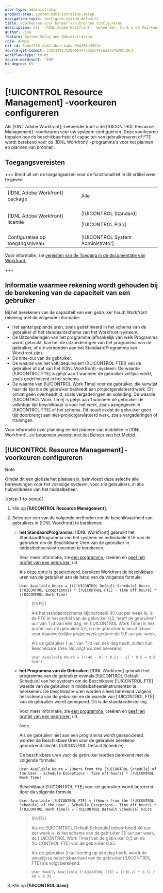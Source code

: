```yaml
---
user-type: administrator
product-area: system-administration;setup
navigation-topic: configure-system-defaults
title: Voorkeuren voor beheer van bronnen configureren
description: Als  [!DNL Adobe Workfront]  beheerder, kunt u de Voorkeur van het Beheer van het Middel voor uw systeem vormen. Deze voorkeur van het Beheer van het Middel bepaalt hoe de gebruikersbeschikbaarheid of de capaciteit en FTE voor het  [!DNL Workfront]  middel die en planningshulpmiddelen plannen worden berekend.
author: Lisa
feature: System Setup and Administration
role: Admin
exl-id: 7cde2238-cb34-4bee-baba-69d256a3912d
source-git-commit: cd0214917620e0b147d0da3402ea2d34e28bc9c3
workflow-type: tm+mt
source-wordcount: '590'
ht-degree: 0%

---
```


# [!UICONTROL Resource Management] -voorkeuren configureren

<!-- Audited: 5/2025 -->

<!--Linked to lots of articles for resource planning and LINKED TO CONTEXT SENSITIVE HELP - DO NOT CHANGE OR REMOVE!</p>
Edit the first part, once they add more settings in the Res Management Preferences - right now, only the FTE calculation is the
-->

Als [!DNL Adobe Workfront] -beheerder kunt u de [!UICONTROL Resource Management] -voorkeuren voor uw systeem configureren. Deze voorkeuren bepalen hoe de beschikbaarheid of capaciteit van gebruikersuren of FTE wordt berekend voor de [!DNL Workfront] -programma&#39;s voor het plannen en plannen van bronnen.

## Toegangsvereisten

+++ Breid uit om de toegangseisen voor de functionaliteit in dit artikel weer te geven.

<table style="table-layout:auto"> 
 <col> 
 <col> 
 <tbody> 
  <tr> 
   <td>[!DNL Adobe Workfront] package</td> 
   <td><p>Alle</p></td> 
  </tr> 
  <tr> 
   <td>[!DNL Adobe Workfront] licentie</td> 
   <td><p>[!UICONTROL Standard]</p>
       <p>[!UICONTROL Plan]</p></td>
  </tr> 
  <tr> 
   <td>Configuraties op toegangsniveau</td> 
   <td>[!UICONTROL System Administrator]</td> 
  </tr> 
 </tbody> 
</table>

Voor informatie, zie [&#x200B; vereisten van de Toegang in de documentatie van Workfront &#x200B;](/help/quicksilver/administration-and-setup/add-users/access-levels-and-object-permissions/access-level-requirements-in-documentation.md).

+++

## Informatie waarmee rekening wordt gehouden bij de berekening van de capaciteit van een gebruiker

Bij het berekenen van de capaciteit van een gebruiker houdt Workfront rekening met de volgende informatie:

* Het aantal geplande uren, zoals gedefinieerd in het schema van de gebruiker of het standaardschema van het Workfront-systeem.
* De Uitzonderingen van het programma (afhankelijk van welk Programma wordt gebruikt, kan het de uitzonderingen van het programma van de gebruiker, of die verbonden aan het StandaardProgramma van Workfront zijn).
* De time-out van de gebruiker.
* De waarde van het voltijdequivalent ([!UICONTROL FTE]) van de gebruiker of dat van het [!DNL Workfront] -systeem. De waarde [!UICONTROL FTE] is gelijk aan 1 wanneer de gebruiker voltijds werkt, zoals gedefinieerd in het schema.
* De waarde van [!UICONTROL Work Time] voor de gebruiker, die verwijst naar de tijd die de gebruiker besteedt aan projectgerelateerd werk. Dit omvat geen overheadtijd, zoals vergaderingen en opleiding. De waarde [!UICONTROL Work Time] is gelijk aan 1 wanneer de gebruiker de volledige tijd beschikbaar is voor het werk, zoals aangegeven in [!UICONTROL FTE] of het schema. Dit houdt in dat de gebruiker geen tijd doorbrengt aan niet-projectgerelateerd werk, zoals vergaderingen of trainingen.


Voor informatie over planning en het plannen van middelen in [!DNL Workfront], zie [&#x200B; begonnen worden met het Beheer van het Middel &#x200B;](../../../resource-mgmt/resource-mgmt-overview/get-started-resource-management.md).


## [!UICONTROL Resource Management] -voorkeuren configureren

>[!NOTE]
>
>Omdat dit een globale het plaatsen is, beïnvloedt deze selectie alle berekeningen voor het volledige systeem, voor alle gebruikers, in alle hulpmiddelen van het middelbeheer.

{{step-1-to-setup}}

1. Klik op **[!UICONTROL Resource Management]**.
1. Selecteer een van de volgende methoden om de beschikbaarheid van gebruikers in [!DNL Workfront] te berekenen:

   * **het StandaardProgramma**: [!DNL Workfront] gebruikt het StandaardProgramma van het systeem en individuele VTE van de gebruiker om de Beschikbare Uren van de gebruiker in middelbeheersinstrumenten te berekenen.

     Voor meer informatie, zie [&#x200B; een programma &#x200B;](../../../administration-and-setup/set-up-workfront/configure-timesheets-schedules/create-schedules.md) creëren en [&#x200B; geef het profiel van een gebruiker &#x200B;](../../../administration-and-setup/add-users/create-and-manage-users/edit-a-users-profile.md) uit.

     Als deze optie is geselecteerd, berekent Workfront de beschikbare uren van de gebruiker aan de hand van de volgende formule:


     `User Available Hours = [([!UICONTROL Default Schedule] Hours - [!UICONTROL Exceptions]) * [!UICONTROL FTE] - Time off hours] * [!UICONTROL Work Time]`


     >[!INFO]
     >
     >Als het standaardschema bijvoorbeeld 40 uur per week is, is de FTE in het profiel van de gebruiker 0,5, heeft de gebruiker 1 uur van Tijd van één dag, en [!UICONTROL Work Time] in het profiel van de gebruiker 0,5, en de gebruiker is beschikbaar voor daadwerkelijke projectwerk gedurende 9,5 uur per week.
     >
     >Als de gebruiker 1 uur van Tijd van één dag heeft, zullen hun Beschikbare Uren als volgt worden berekend:
     >
     >
     >`User Available Hours = [((40 - 0) * 0.5) - 1] * 0.5 = 9.5 hours`
     >

     <!--
      This used to be the calculation before we implemented the Work Time field: 
    
      ```
      User Available Hours = ([!UICONTROL Default Schedule] Hours - Exceptions) * FTE - Time off hours
      ```

      >[!INFO]
      >
      > For example, if the [!UICONTROL Default Schedule] is 40 hours a week and the [!UICONTROL FTE] in the profile of the user is 0.5, the user is available to work for 20 hours a week.
      >If the user has 1 hour of Time off one day, their Available Hours will be calculated as follows:
      >
      >
      >User Available Hours = [(40 - 0) * 0.5)] - 1 = 19 hours
      -->



     <!--      
      <li data-mc-conditions="QuicksilverOrClassic.Draft mode"><p>In the Production environment: (NOTE: this is the old way it was working, before the 22.2 release)</p><p><code>User Available Hours = (Default Schedule Hours - (Schedule Exceptions + Time off hours)) * User FTE value</code></p>      
      <div class="example" data-mc-autonum="<b>Example: </b>">      
      <span class="autonumber"><span><b>Example: </b></span></span>      
      <div>      
      <p>For example, if the Default Schedule is 40 hours a week and the FTE in the profile of the user is 0.5, the user is available to work for 20 hours a week.</p>      
      <p>If the user has 1 hour of Time off one day, their Available Hours will be calculated as follows:</p>      
      <p><code>User Daily Available Hours = (40 - 1)* 0.5 = 19.5 hours</code></p>      
      </div>      
      </div></li>      
      -->

   * **het Programma van de Gebruiker**: [!DNL Workfront] gebruikt het programma van de gebruiker evenals [!UICONTROL Default Schedule] van het systeem om de Beschikbare [!UICONTROL FTE] waarde van de gebruiker in middelbeheersinstrumenten te berekenen. De beschikbare uren worden alleen berekend volgens het schema van de gebruiker en de waarde van [!UICONTROL FTE] van de gebruiker wordt genegeerd. Dit is de standaardinstelling.

     Voor meer informatie, zie [&#x200B; een programma &#x200B;](../../../administration-and-setup/set-up-workfront/configure-timesheets-schedules/create-schedules.md) creëren en [&#x200B; geef het profiel van een gebruiker &#x200B;](../../../administration-and-setup/add-users/create-and-manage-users/edit-a-users-profile.md) uit.

     >[!NOTE]
     >
     >Als de gebruiker niet aan een programma wordt geassocieerd, worden de Beschikbare Uren voor de gebruiker berekend gebruikend slechts [!UICONTROL Default Schedule].

     De beschikbare uren voor de gebruiker worden berekend met de volgende formule:


     `User Available Hours = (Hours from the [!UICONTROL Schedule] of the User - Schedule Exceptions - Time off hours) * [!UICONTROL Work Time]`


     Beschikbaar [!UICONTROL FTE] voor de gebruiker wordt berekend door de volgende formule:


     `User Available [!UICONTROL FTE] = [(Hours from the [!UICONTROL Schedule] of the User - Schedule Exceptions - Time off hours) * [!UICONTROL Work Time]] / [!UICONTROL Default Schedule] hours`


     >[!INFO]
     >
     >Als de [!UICONTROL Default Schedule] bijvoorbeeld 40 uur per week is, is het schema van de gebruiker 30 uur per week, de [!UICONTROL Work Time] van de gebruiker 0,5 en de [!UICONTROL FTE] van de gebruiker 0,35.
     >
     >Als de gebruiker 2 uur korting op één dag heeft, wordt de wekelijkse beschikbaarheid van de gebruiker [!UICONTROL FTE] als volgt berekend:
     >
     >
     >`User Weekly Available [!UICONTROL FTE] = [(30-2) * 0.5] / 40 = 0.35`
     >

     <!--This used to be the calculation before we implemented the Work Time field: 
      

      The Available hours for the user are calculated by the following formula:

      ```
      User Available Hours = Hours from the [!UICONTROL Schedule] of the User - [!UICONTROL Schedule Exceptions] - Time off hours
      ```  

      The Available [!UICONTROL FTE] for the user is calculated by the following formula:

      ```
      User Available [!UICONTROL FTE] = (Hours from the [!UICONTROL Schedule] of the User - [!UICONTROL Schedule Exceptions] - Time off hours) / [!UICONTROL Default Schedule] hours
      ```

      >[!INFO]
      >
      >For example, if the [!UICONTROL Default Schedule] is 40 hours a week and the schedule of the user is 30 hours a week, the [!UICONTROL FTE] of the user is 0.70.
      >  
      >If the user has 2 hours of Time off one day, their Weekly Available [!UICONTROL FTE] will be calculated as follows:
      > 
      >```
      >User Weekly Available [!UICONTROL FTE] = (30-2) / 40 = 0.70
      >```
      -->

1. Klik op **[!UICONTROL Save]**.
